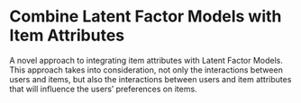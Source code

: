 # Combine Latent Factor Models with Item Attributes

A novel approach to integrating item attributes with Latent Factor Models. This approach takes into consideration, not only the interactions between users and items, but also the interactions between users and item attributes that will influence the users’ preferences on items. 
